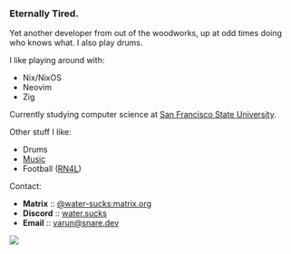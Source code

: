 ### Eternally Tired.

Yet another developer from out of the woodworks, up at odd times doing who knows
what. I also play drums.

I like playing around with:

-   Nix/NixOS
-   Neovim
-   Zig

Currently studying computer science at [San Francisco State University](https://sfsu.edu).

Other stuff I like:

-   Drums
-   [Music](https://last.fm/user/water-sucks)
-   Football ([RN4L](https://www.raiders.com/history/the-autumn-wind))

Contact:

-   **Matrix** :: [@water-sucks:matrix.org](https://matrix.to/#/@water-sucks:matrix.org)
-   **Discord** :: [water.sucks](https://discordapp.com/users/973667298068021378)
-   **Email** :: [varun@snare.dev](mailto:varun@snare.dev)

![](https://watersucks-github.goatcounter.com/count?p=/README.md)
